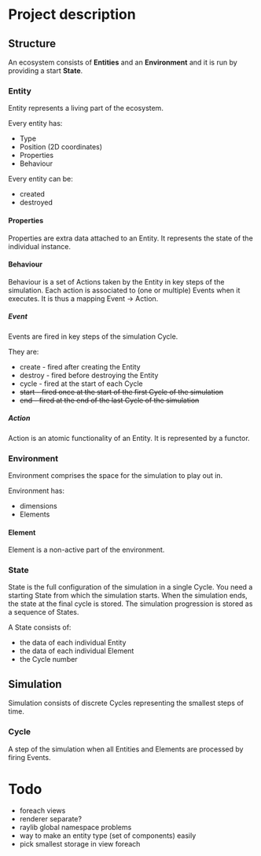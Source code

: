# Project description

## Structure

An ecosystem consists of **Entities** and an **Environment** and it is run by providing a start **State**.

### Entity

Entity represents a living part of the ecosystem.

Every entity has:
- Type
- Position (2D coordinates)
- Properties
- Behaviour

Every entity can be:
- created
- destroyed

#### Properties

Properties are extra data attached to an Entity. It represents the state of the
individual instance.

#### Behaviour

Behaviour is a set of Actions taken by the Entity in key steps of the simulation.
Each action is associated to (one or multiple) Events when it executes.
It is thus a mapping Event -> Action.

##### Event

Events are fired in key steps of the simulation Cycle.

They are:
- create - fired after creating the Entity
- destroy - fired before destroying the Entity
- cycle - fired at the start of each Cycle
- ~~start - fired once at the start of the first Cycle of the simulation~~
- ~~end - fired at the end of the last Cycle of the simulation~~

##### Action

Action is an atomic functionality of an Entity.
It is represented by a functor.

### Environment

Environment comprises the space for the simulation to play out in.

Environment has:
- dimensions
- Elements

#### Element

Element is a non-active part of the environment.

### State

State is the full configuration of the simulation in a single Cycle.
You need a starting State from which the simulation starts. When the simulation ends, the state at the final
cycle is stored. The simulation progression is stored as a sequence of States.

A State consists of:
- the data of each individual Entity
- the data of each individual Element
- the Cycle number

## Simulation

Simulation consists of discrete Cycles representing the smallest steps of time.

### Cycle

A step of the simulation when all Entities and Elements are processed by firing Events.


# Todo

- foreach views
- renderer separate?
- raylib global namespace problems
- way to make an entity type (set of components) easily
- pick smallest storage in view foreach
